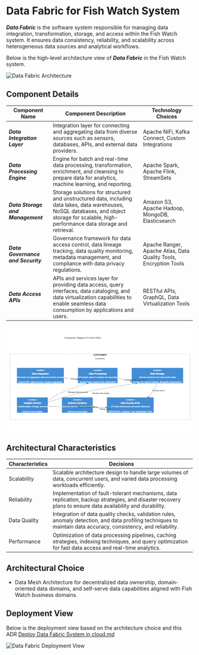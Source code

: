 # Data Fabric for Fish Watch System

***Data Fabric*** is the software system responsible for managing data integration, transformation, storage, and access within the Fish Watch system. It ensures data consistency, reliability, and scalability across heterogeneous data sources and analytical workflows.

Below is the high-level architecture view of ***Data Fabric*** in the Fish Watch system.

![Data Fabric Architecture](https://example.com/architecture-data-fabric.png)

## Component Details

| Component Name  | Component Description | Technology Choices |
| ------------- | ------------- | ------------- |
| ***Data Integration Layer***  | Integration layer for connecting and aggregating data from diverse sources such as sensors, databases, APIs, and external data providers. | Apache NiFi, Kafka Connect, Custom Integrations |
| ***Data Processing Engine***  | Engine for batch and real-time data processing, transformation, enrichment, and cleansing to prepare data for analytics, machine learning, and reporting. | Apache Spark, Apache Flink, StreamSets |
| ***Data Storage and Management***  | Storage solutions for structured and unstructured data, including data lakes, data warehouses, NoSQL databases, and object storage for scalable, high-performance data storage and retrieval. | Amazon S3, Apache Hadoop, MongoDB, Elasticsearch |
| ***Data Governance and Security***  | Governance framework for data access control, data lineage tracking, data quality monitoring, metadata management, and compliance with data privacy regulations. | Apache Ranger, Apache Atlas, Data Quality Tools, Encryption Tools |
| ***Data Access APIs***  | APIs and services layer for providing data access, query interfaces, data cataloging, and data virtualization capabilities to enable seamless data consumption by applications and users. | RESTful APIs, GraphQL, Data Virtualization Tools |

![Data Fabric Component Diagram](../Assets/component-data-fabric.png)

## Architectural Characteristics

| Characteristics  | Decisions |
| ------------- | ------------- |
| Scalability  | Scalable architecture design to handle large volumes of data, concurrent users, and varied data processing workloads efficiently. |
| Reliability  | Implementation of fault-tolerant mechanisms, data replication, backup strategies, and disaster recovery plans to ensure data availability and durability. |
| Data Quality  | Integration of data quality checks, validation rules, anomaly detection, and data profiling techniques to maintain data accuracy, consistency, and reliability. |
| Performance  | Optimization of data processing pipelines, caching strategies, indexing techniques, and query optimization for fast data access and real-time analytics. |

## Architectural Choice

- Data Mesh Architecture for decentralized data ownership, domain-oriented data domains, and self-serve data capabilities aligned with Fish Watch business domains.

## Deployment View
Below is the deployment view based on the architecture choice and this ADR [Deploy Data Fabric System in cloud.md](https://github.com/example/adr-repo/blob/main/ADRs/Deploy%20Data%20Fabric%20System%20in%20cloud.md)

![Data Fabric Deployment View](https://example.com/data-fabric-deployment.png)
